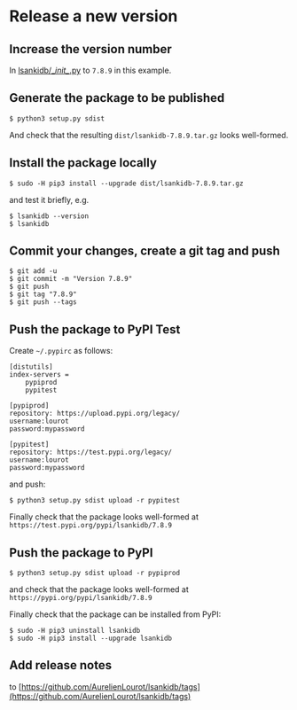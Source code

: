 # Release a new version

## Increase the version number

In [lsankidb/\__init\__.py](lsankidb/__init__.py) to `7.8.9` in this example.

## Generate the package to be published

```
$ python3 setup.py sdist
```

And check that the resulting `dist/lsankidb-7.8.9.tar.gz` looks well-formed.

## Install the package locally

```
$ sudo -H pip3 install --upgrade dist/lsankidb-7.8.9.tar.gz
```

and test it briefly, e.g.

```
$ lsankidb --version
$ lsankidb
```

## Commit your changes, create a git tag and push

```
$ git add -u
$ git commit -m "Version 7.8.9"
$ git push
$ git tag "7.8.9"
$ git push --tags
```

## Push the package to PyPI Test

Create `~/.pypirc` as follows:

```
[distutils]
index-servers =
    pypiprod
    pypitest

[pypiprod]
repository: https://upload.pypi.org/legacy/
username:lourot
password:mypassword

[pypitest]
repository: https://test.pypi.org/legacy/
username:lourot
password:mypassword
```

and push:

```
$ python3 setup.py sdist upload -r pypitest
```

Finally check that the package looks well-formed at `https://test.pypi.org/pypi/lsankidb/7.8.9`

## Push the package to PyPI

```
$ python3 setup.py sdist upload -r pypiprod
```

and check that the package looks well-formed at `https://pypi.org/pypi/lsankidb/7.8.9`

Finally check that the package can be installed from PyPI:

```
$ sudo -H pip3 uninstall lsankidb
$ sudo -H pip3 install --upgrade lsankidb
```

## Add release notes

to [https://github.com/AurelienLourot/lsankidb/tags](https://github.com/AurelienLourot/lsankidb/tags)
